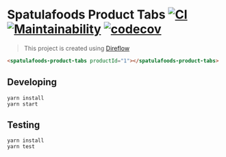 # Spatulafoods Product Tabs [![CI](https://github.com/Brettm12345/spatulafoods-product-tabs/actions/workflows/main.yml/badge.svg)](https://github.com/Brettm12345/spatulafoods-product-tabs/actions/workflows/main.yml) [![Maintainability](https://api.codeclimate.com/v1/badges/bd74d12bfd1797c90985/maintainability)](https://codeclimate.com/github/Brettm12345/spatulafoods-product-tabs/maintainability) [![codecov](https://codecov.io/gh/Brettm12345/spatulafoods-product-tabs/branch/main/graph/badge.svg?token=c0H6SoaQHf)](https://codecov.io/gh/Brettm12345/spatulafoods-product-tabs)


> This project is created using [Direflow](https://direflow.io)

```html
<spatulafoods-product-tabs productId="1"></spatulafoods-product-tabs>
```

## Developing

```shell
yarn install
yarn start
```

## Testing

```shell
yarn install
yarn test
```
